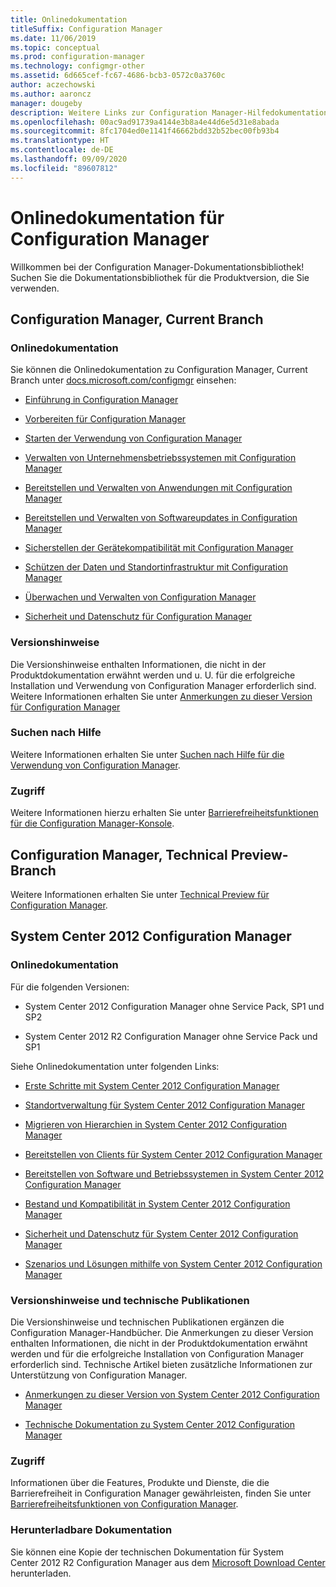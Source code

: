```yaml
---
title: Onlinedokumentation
titleSuffix: Configuration Manager
ms.date: 11/06/2019
ms.topic: conceptual
ms.prod: configuration-manager
ms.technology: configmgr-other
ms.assetid: 6d665cef-fc67-4686-bcb3-0572c0a3760c
author: aczechowski
ms.author: aaroncz
manager: dougeby
description: Weitere Links zur Configuration Manager-Hilfedokumentation
ms.openlocfilehash: 00ac9ad91739a4144e3b8a4e44d6e5d31e8abada
ms.sourcegitcommit: 8fc1704ed0e1141f46662bdd32b52bec00fb93b4
ms.translationtype: HT
ms.contentlocale: de-DE
ms.lasthandoff: 09/09/2020
ms.locfileid: "89607812"
---
```

# <a name="online-documentation-for-configuration-manager"></a>Onlinedokumentation für Configuration Manager

<!-- this article is a placeholder for the historical CHM file, or F1 help, as all the versions used the same FWLINK to get to help. Due to that, this file is used to help redirect the reader to the product they want help with -->

Willkommen bei der Configuration Manager-Dokumentationsbibliothek! Suchen Sie die Dokumentationsbibliothek für die Produktversion, die Sie verwenden.

## <a name="configuration-manager-current-branch"></a>Configuration Manager, Current Branch

### <a name="online-documentation"></a>Onlinedokumentation

Sie können die Onlinedokumentation zu Configuration Manager, Current Branch unter [docs.microsoft.com/configmgr](/configmgr) einsehen:  

- [Einführung in Configuration Manager](../understand/introduction.md)  

- [Vorbereiten für Configuration Manager](../plan-design/get-ready.md)  

- [Starten der Verwendung von Configuration Manager](../servers/deploy/start-using.md)  

- [Verwalten von Unternehmensbetriebssystemen mit Configuration Manager](../../osd/understand/introduction-to-operating-system-deployment.md)  

- [Bereitstellen und Verwalten von Anwendungen mit Configuration Manager](../../apps/deploy-use/deploy-applications.md)  

- [Bereitstellen und Verwalten von Softwareupdates in Configuration Manager](../../sum/understand/software-updates-introduction.md)  

- [Sicherstellen der Gerätekompatibilität mit Configuration Manager](../../compliance/understand/ensure-device-compliance.md)  

- [Schützen der Daten und Standortinfrastruktur mit Configuration Manager](../../protect/understand/protect-data-and-site-infrastructure.md)  

- [Überwachen und Verwalten von Configuration Manager](../servers/manage/maintenance-tasks.md)  

- [Sicherheit und Datenschutz für Configuration Manager](../plan-design/security/security-and-privacy.md)  

### <a name="release-notes"></a>Versionshinweise

Die Versionshinweise enthalten Informationen, die nicht in der Produktdokumentation erwähnt werden und u. U. für die erfolgreiche Installation und Verwendung von Configuration Manager erforderlich sind. Weitere Informationen erhalten Sie unter [Anmerkungen zu dieser Version für Configuration Manager](../servers/deploy/install/release-notes.md)  

### <a name="find-help"></a>Suchen nach Hilfe

Weitere Informationen erhalten Sie unter [Suchen nach Hilfe für die Verwendung von Configuration Manager](../understand/find-help.md).

### <a name="accessibility"></a>Zugriff

Weitere Informationen hierzu erhalten Sie unter [Barrierefreiheitsfunktionen für die Configuration Manager-Konsole](../understand/accessibility-features.md).

## <a name="configuration-manager-technical-preview-branch"></a>Configuration Manager, Technical Preview-Branch

Weitere Informationen erhalten Sie unter [Technical Preview für Configuration Manager](../get-started/technical-preview.md).  

## <a name="system-center-2012-configuration-manager"></a>System Center 2012 Configuration Manager

### <a name="online-documentation"></a>Onlinedokumentation

Für die folgenden Versionen:

- System Center 2012 Configuration Manager ohne Service Pack, SP1 und SP2  

- System Center 2012 R2 Configuration Manager ohne Service Pack und SP1  

Siehe Onlinedokumentation unter folgenden Links:  

- [Erste Schritte mit System Center 2012 Configuration Manager](/previous-versions/system-center/system-center-2012-R2/gg682144\(v=technet.10\))  

- [Standortverwaltung für System Center 2012 Configuration Manager](/previous-versions/system-center/system-center-2012-R2/gg681983\(v=technet.10\))  

- [Migrieren von Hierarchien in System Center 2012 Configuration Manager](/previous-versions/system-center/system-center-2012-R2/gg682006\(v=technet.10\))  

- [Bereitstellen von Clients für System Center 2012 Configuration Manager](/previous-versions/system-center/system-center-2012-R2/gg699391\(v=technet.10\))  

- [Bereitstellen von Software und Betriebssystemen in System Center 2012 Configuration Manager](/previous-versions/system-center/system-center-2012-R2/gg699393\(v=technet.10\))  

- [Bestand und Kompatibilität in System Center 2012 Configuration Manager](/previous-versions/system-center/system-center-2012-R2/gg682029\(v=technet.10\))  

- [Sicherheit und Datenschutz für System Center 2012 Configuration Manager](/previous-versions/system-center/system-center-2012-R2/gg682033\(v=technet.10\))  

- [Szenarios und Lösungen mithilfe von System Center 2012 Configuration Manager](/previous-versions/system-center/system-center-2012-R2/jj884163\(v=technet.10\))  

### <a name="release-notes-and-technical-publications"></a>Versionshinweise und technische Publikationen

Die Versionshinweise und technischen Publikationen ergänzen die Configuration Manager-Handbücher. Die Anmerkungen zu dieser Version enthalten Informationen, die nicht in der Produktdokumentation erwähnt werden und für die erfolgreiche Installation von Configuration Manager erforderlich sind. Technische Artikel bieten zusätzliche Informationen zur Unterstützung von Configuration Manager.  

- [Anmerkungen zu dieser Version von System Center 2012 Configuration Manager](/previous-versions/system-center/system-center-2012-R2/jj870706\(v=technet.10\))  

- [Technische Dokumentation zu System Center 2012 Configuration Manager](/previous-versions/system-center/system-center-2012-R2/hh531521\(v=technet.10\))  

### <a name="accessibility"></a>Zugriff

Informationen über die Features, Produkte und Dienste, die die Barrierefreiheit in Configuration Manager gewährleisten, finden Sie unter [Barrierefreiheitsfunktionen von Configuration Manager](/previous-versions/system-center/system-center-2012-R2/jj553406\(v=technet.10\)).

### <a name="downloadable-documentation"></a>Herunterladbare Dokumentation

Sie können eine Kopie der technischen Dokumentation für System Center 2012 R2 Configuration Manager aus dem [Microsoft Download Center](https://www.microsoft.com/download/details.aspx?id=29256) herunterladen.
